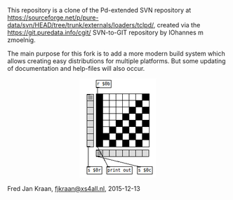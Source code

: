 This repository is a clone of the Pd-extended SVN repository at https://sourceforge.net/p/pure-data/svn/HEAD/tree/trunk/externals/loaders/tclpd/, created via the https://git.puredata.info/cgit/ SVN-to-GIT repository by IOhannes m zmoelnig.

The main purpose for this fork is to add a more modern build system which allows creating easy distributions for multiple platforms. But some updating of documentation and help-files will also occur.

<p align="center"><img src="bitmap.tcl.png">

Fred Jan Kraan, 
fjkraan@xs4all.nl,
2015-12-13
